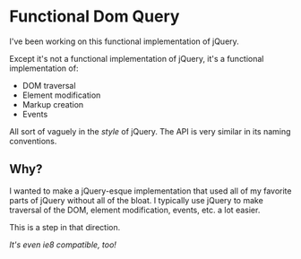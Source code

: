 # Functional Dom Query

I've been working on this functional implementation of jQuery.

Except it's not a functional implementation of jQuery, it's a functional implementation of:

- DOM traversal
- Element modification
- Markup creation
- Events

All sort of vaguely in the _style_ of jQuery. The API is very similar in its naming conventions. 

## Why?

I wanted to make a jQuery-esque implementation that used all of my favorite parts of jQuery without all of the bloat. 
I typically use jQuery to make traversal of the DOM, element modification, events, etc. a lot easier. 

This is a step in that direction. 

_It's even ie8 compatible, too!_